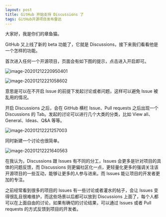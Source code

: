 ```yaml
---
layout: post
title: GitHub 开始支持 Discussions 了
tags: GitHub开源项目发布雷达
---
```


大家好，我是你们的章鱼猫。

GitHub 又上线了新的 beta 功能了，它就是 Discussions，接下来我们看看他是一个怎样的功能。

首次进入任何一个开源项目，页面会有如下图的提示，点击进入开启即可。

![image-20201212220950401](https://7465-test-3c9b5e-books-1301492295.tcb.qcloud.la/images/compress_image-20201212220950401.png)

![image-20201212221058602](https://7465-test-3c9b5e-books-1301492295.tcb.qcloud.la/images/compress_image-20201212221058602.png)

意思是可以在不开启 Issue 的前提下发起讨论或者问题，这样可以避免 Issue 被乱用的情况。

开启 Discussions 之后，会在 GitHub 横栏 Issue、Pull requests 之后出现一个 Discussions 的 Tab。发起的讨论可以进行几个大类的分类，比如 View all、General、Ideas、Q&A 等等。

![image-20201212221257003](https://7465-test-3c9b5e-books-1301492295.tcb.qcloud.la/images/compress_image-20201212221257003.png)

同时新建一个讨论也很简单。

![image-20201212221640563](https://7465-test-3c9b5e-books-1301492295.tcb.qcloud.la/images/compress_image-20201212221640563.png)

在我认为，Discussions 跟 Issues 有不同的分工，Issues 会更多是针对项目的具体的问题反馈，而 Discussions 则更偏社区化一点，更轻量化更多的强调关注该开源项目的一些互动，能够让更多的人参与进来。而 Issues 能让项目的开发者更加的专注。

之前经常看到很多的项目的 Issues 有一些讨论或者灌水的帖子，会让 Issues 变得很乱且很难维护，而这些场景以后都可以放到 Discussions 上面了，每个人都可以在上面自由的讨论，如果有确切的讨论结果，可以通过 Issues 或者 Pull requests 的方式反馈到项目的开发者。